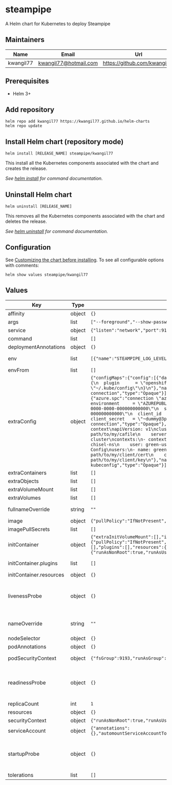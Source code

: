 # steampipe

A Helm chart for Kubernetes to deploy Steampipe

## Maintainers

| Name | Email | Url |
| ---- | ------ | --- |
| kwangil77 | <kwangil77@hotmail.com> | <https://github.com/kwangil77> |

## Prerequisites

* Helm 3+

## Add repository

```console
helm repo add kwangil77 https://kwangil77.github.io/helm-charts
helm repo update
```

## Install Helm chart (repository mode)

```console
helm install [RELEASE_NAME] steampipe/kwangil77
```

This install all the Kubernetes components associated with the chart and creates the release.

_See [helm install](https://helm.sh/docs/helm/helm_install/) for command documentation._

## Uninstall Helm chart

```console
helm uninstall [RELEASE_NAME]
```

This removes all the Kubernetes components associated with the chart and deletes the release.

_See [helm uninstall](https://helm.sh/docs/helm/helm_uninstall/) for command documentation._

## Configuration

See [Customizing the chart before installing](https://helm.sh/docs/intro/using_helm/#customizing-the-chart-before-installing). To see all configurable options with comments:

```console
helm show values steampipe/kwangil77
```

## Values

| Key | Type | Default | Description |
|-----|------|---------|-------------|
| affinity | object | `{}` | Affinity for pod assignment |
| args | list | `["--foreground","--show-password"]` | Arguments for Pod |
| service | object | `{"listen":"network","port":9193,"annotations":{},"type":"ClusterIP"}` | Configure service for Steampipe |
| command | list | `[]` | Command for Pod |
| deploymentAnnotations | object | `{}` | Deployment annotations |
| env | list | `[{"name":"STEAMPIPE_LOG_LEVEL","value":"TRACE"}]` | Environment variables to configure application |
| envFrom | list | `[]` | Variables from file |
| extraConfig | object | `{"configMaps":{"config":[{"data":{"openshift.spc":"connection \"openshift\" {\n  plugin      = \"openshift\"\n  config_path = \"~/.kube/config\"\n}\n"},"name":"openshift-connection","type":"Opaque"}],"enabled":false},"secrets":{"config":[{"data":{"azure.spc":"connection \"azure\" {\n  plugin          = \"azure\"\n  environment     = \"AZUREPUBLICCLOUD\"\n  tenant_id       = \"00000000-0000-0000-0000-000000000000\"\n  subscription_id = \"00000000-0000-0000-0000-000000000000\"\n  client_id       = \"00000000-0000-0000-0000-000000000000\"\n  client_secret   = \"~dummy@3password\"\n}\n"},"name":"azure-connection","type":"Opaque"},{"data":{"config":"current-context: federal-context\napiVersion: v1\nclusters:\n- cluster:\n    certificate-authority: path/to/my/cafile\n    server: https://horse.org:4443\n  name: horse-cluster\ncontexts:\n- context:\n    cluster: horse-cluster\n    namespace: chisel-ns\n    user: green-user\n  name: federal-context\nkind: Config\nusers:\n- name: green-user\n  user:\n    client-certificate: path/to/my/client/cert\n    client-key: path/to/my/client/key\n"},"name":"openshift-kubeconfig","type":"Opaque"}],"enabled":false}}` | Extra configuration for Steampipe |
| extraContainers | list | `[]` | Extra containers to add to the pod |
| extraObjects | list | `[]` | Extra Kubernetes manifests to deploy |
| extraVolumeMount | list | `[]` | Mount extra volumes |
| extraVolumes | list | `[]` | Reference volumes |
| fullnameOverride | string | `""` | String to fully override steampipe.fullname template |
| image | object | `{"pullPolicy":"IfNotPresent","repository":"turbot/steampipe","tag":""}` | Image registry |
| imagePullSecrets | list | `[]` | Registry secret names as an array |
| initContainer | object | `{"extraInitVolumeMount":[],"image":{"pullPolicy":"IfNotPresent","repository":"turbot/steampipe","tag":""},"mods":[],"plugins":[],"resources":{},"securityContext":{"runAsNonRoot":true,"runAsUser":9193}}` | Configure initContainers |
| initContainer.plugins | list | `[]` | Configure Steampipe plugins Ref: https://hub.steampipe.io/plugins |
| initContainer.resources | object | `{}` | The resources limits and requested |
| livenessProbe | object | `{}` | Configure liveness Ref: https://kubernetes.io/docs/tasks/configure-pod-container/configure-liveness-readiness-startup-probes/#define-startup-probes |
| nameOverride | string | `""` | String to partially override steampipe.fullname template (will maintain the release name) |
| nodeSelector | object | `{}` | Node labels for pod assignment |
| podAnnotations | object | `{}` | Pod annotations |
| podSecurityContext | object | `{"fsGroup":9193,"runAsGroup":65534,"runAsUser":9193}` | Privilege and access control settings for a Pod or Container |
| readinessProbe | object | `{}` | Configure readinessProbe Ref: https://kubernetes.io/docs/tasks/configure-pod-container/configure-liveness-readiness-startup-probes/#define-startup-probes |
| replicaCount | int | `1` | Number of replicas |
| resources | object | `{}` | The resources limits and requested |
| securityContext | object | `{"runAsNonRoot":true,"runAsUser":9193}` | Privilege and access control settings |
| serviceAccount | object | `{"annotations":{},"automountServiceAccountToken":false,"create":true,"name":""}` | Enable creation of ServiceAccount |
| startupProbe | object | `{}` | Configure startupProbe Ref: https://kubernetes.io/docs/tasks/configure-pod-container/configure-liveness-readiness-startup-probes/#define-startup-probes |
| tolerations | list | `[]` | Tolerations for pod assignment |
